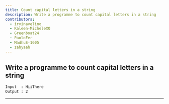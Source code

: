 ```yaml
---
title: Count capital letters in a string
description: Write a programme to count capital letters in a string
contributors:
  - irvinavelino
  - Kaleen-MicheleXO
  - Greenboat24
  - PaoloFer
  - MadhuS-1605
  - zahyaah
---
```


## Write a programme to count capital letters in a string

```txt
Input  : HiiThere
Output : 2
```

---
